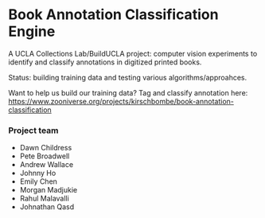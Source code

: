 # Book Annotation Classification Engine

A UCLA Collections Lab/BuildUCLA project: computer vision experiments to identify and classify annotations in digitized printed books.

Status: building training data and testing various algorithms/approahces.

Want to help us build our training data? Tag and classify annotation here: https://www.zooniverse.org/projects/kirschbombe/book-annotation-classification

### Project team

* Dawn Childress
* Pete Broadwell
* Andrew Wallace
* Johnny Ho
* Emily Chen
* Morgan Madjukie
* Rahul Malavalli
* Johnathan Qasd
